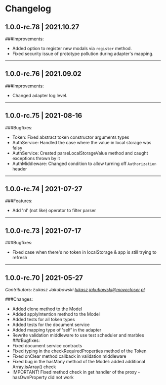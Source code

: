 # Changelog

## 1.0.0-rc.78 | 2021.10.27

###Improvements:

* Added option to register new modals via `register` method.
* Fixed security issue of prototype pollution during adapter's mapping.

---

## 1.0.0-rc.76 | 2021.09.02

###Improvements:

* Changed adapter log level.

---

## 1.0.0-rc.75 | 2021-08-16

###Bugfixes:
* Token: Fixed abstract token constructor arguments types
* AuthService: Handled the case where the value in local storage was falsy
* AuthService: Created parseLocalStorageValue method and caught exceptions thrown by it
* AuthMiddleware: Changed condition to allow turning off `Authorization` header

---

## 1.0.0-rc.74 | 2021-07-27

###Features:
* Add 'nl' (not like) operator to filter parser

---

## 1.0.0-rc.73 | 2021-07-17

###Bugfixes:
* Fixed case when there's no token in localStorage & app is still trying to refresh

---

## 1.0.0-rc.70 | 2021-05-27
*Contributors: Łukasz Jakubowski <lukasz.jakubowski@movecloser.pl>*

###Changes:
* Added clone method to the Model
* Added applyIntention method to the Model
* Added tests for all token types
* Added tests for the document service
* Added mapping type of 'self' in the adapter
* Rewrite validation middleware to use test scheduler and marbles
###Bugfixes:
* Fixed document service contracts
* Fixed typing in the checkRequiredProperties method of the Token
* Fixed onClear method callback in validation middleware
* Fixed bug in the hasMany method of the Model: added additional Array.isArray() check
* IMPORTANT! Fixed method check in get handler of the proxy - hasOwnProperty did not work
